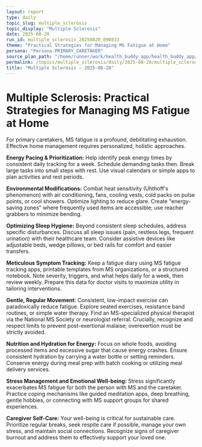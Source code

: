 ```yaml
---
layout: report
type: daily
topic_slug: multiple_sclerosis
topic_display: "Multiple Sclerosis"
date: 2025-08-20
run_id: multiple_sclerosis_20250820_090833
theme: "Practical Strategies for Managing MS Fatigue at Home"
persona: "Persona.PRIMARY_CARETAKER"
source_plan_path: "/home/runner/work/health_buddy_app/health_buddy_app/.results/multiple_sclerosis/weekly_plan/2025-08-18/plan.json"
permalink: /topics/multiple_sclerosis/daily/2025-08-20/multiple_sclerosis_20250820_090833/
title: "Multiple Sclerosis — 2025-08-20"
---
```


# Multiple Sclerosis: Practical Strategies for Managing MS Fatigue at Home

For primary caretakers, MS fatigue is a profound, debilitating exhaustion. Effective home management requires personalized, holistic approaches.

**Energy Pacing & Prioritization:** Help identify peak energy times by consistent daily tracking for a week. Schedule demanding tasks then. Break large tasks into small steps with rest. Use visual calendars or simple apps to plan activities and rest periods.

**Environmental Modifications:** Combat heat sensitivity (Uhthoff's phenomenon) with air conditioning, fans, cooling vests, cold packs on pulse points, or cool showers. Optimize lighting to reduce glare. Create "energy-saving zones" where frequently used items are accessible; use reacher grabbers to minimize bending.

**Optimizing Sleep Hygiene:** Beyond consistent sleep schedules, address specific disturbances. Discuss all sleep issues (pain, restless legs, frequent urination) with their healthcare team. Consider assistive devices like adjustable beds, wedge pillows, or bed rails for comfort and easier transfers.

**Meticulous Symptom Tracking:** Keep a fatigue diary using MS fatigue tracking apps, printable templates from MS organizations, or a structured notebook. Note severity, triggers, and what helps daily for a week, then review weekly. Prepare this data for doctor visits to maximize utility in tailoring interventions.

**Gentle, Regular Movement:** Consistent, low-impact exercise can paradoxically reduce fatigue. Explore seated exercises, resistance band routines, or simple water therapy. Find an MS-specialized physical therapist via the National MS Society or neurologist referral. Crucially, recognize and respect limits to prevent post-exertional malaise; overexertion must be strictly avoided.

**Nutrition and Hydration for Energy:** Focus on whole foods, avoiding processed items and excessive sugar that cause energy crashes. Ensure consistent hydration by carrying a water bottle or setting reminders. Conserve energy during meal prep with batch cooking or utilizing meal delivery services.

**Stress Management and Emotional Well-being:** Stress significantly exacerbates MS fatigue for both the person with MS and the caretaker. Practice coping mechanisms like guided meditation apps, deep breathing, gentle hobbies, or connecting with MS support groups for shared experiences.

**Caregiver Self-Care:** Your well-being is critical for sustainable care. Prioritize regular breaks, seek respite care if possible, manage your own stress, and maintain social connections. Recognize signs of caregiver burnout and address them to effectively support your loved one.

